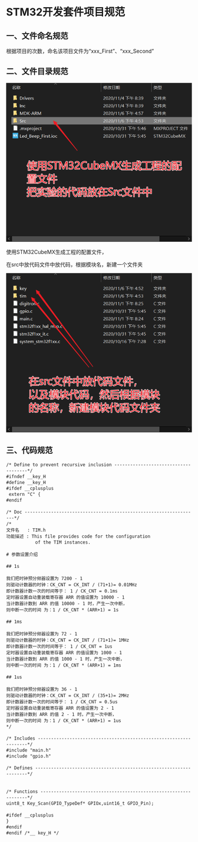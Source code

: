 # STM32开发套件项目规范

## 一、文件命名规范

根据项目的次数，命名该项目文件为“xxx_First”、“xxx_Second”

## 二、文件目录规范

![Snipaste_2020-11-06_16-48-51](.\pic\Snipaste_2020-11-06_17-02-52.png)

使用STM32CubeMX生成工程的配置文件，

在src中放代码文件中放代码，根据模块名，新建一个文件夹

![Snipaste_2020-11-06_16-58-50](.\pic\Snipaste_2020-11-06_17-35-22.png)







## 三、代码规范



```
/* Define to prevent recursive inclusion -------------------------------------*/
#ifndef __key_H
#define __key_H
#ifdef __cplusplus
 extern "C" {
#endif
	 
/* Doc ------------------------------------------------------------------*/
/*
文件名   : TIM.h
功能描述 : This file provides code for the configuration
           of the TIM instances.

# 参数设置介绍

## 1s

我们把时钟预分频器设置为 7200 - 1
则驱动计数器的时钟：CK_CNT = CK_INT / (71+1)= 0.01MHz
即计数器计数一次的时间等于： 1 / CK_CNT = 0.1ms
定时器设置自动重装载寄存器 ARR 的值设置为 10000 - 1
当计数器计数到 ARR 的值 10000 - 1 时，产生一次中断，
则中断一次的时间 为：1 / CK_CNT * (ARR+1) = 1s 

## 1ms

我们把时钟预分频器设置为 72 - 1
则驱动计数器的时钟：CK_CNT = CK_INT / (71+1)= 1MHz
即计数器计数一次的时间等于： 1 / CK_CNT = 1us
定时器设置自动重装载寄存器 ARR 的值设置为 1000 - 1
当计数器计数到 ARR 的值 1000 - 1 时，产生一次中断，
则中断一次的时间 为：1 / CK_CNT * (ARR+1) = 1ms 

## 1us

我们把时钟预分频器设置为 36 - 1
则驱动计数器的时钟：CK_CNT = CK_INT / (35+1)= 2MHz
即计数器计数一次的时间等于： 1 / CK_CNT = 0.5us
定时器设置自动重装载寄存器 ARR 的值设置为 2 - 1
当计数器计数到 ARR 的值 2 - 1 时，产生一次中断，
则中断一次的时间 为：1 / CK_CNT * (ARR+1) = 1us 
*/

/* Includes ------------------------------------------------------------------*/
#include "main.h"
#include "gpio.h"

/* Defines -------------------------------------------------------------------*/


/* Functions -----------------------------------------------------------------*/
uint8_t Key_Scan(GPIO_TypeDef* GPIOx,uint16_t GPIO_Pin);

#ifdef __cplusplus
}
#endif
#endif /*__ key_H */
```

